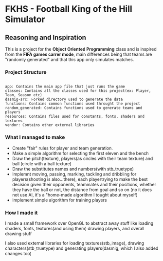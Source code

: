 # FKHS - Football King of the Hill Simulator

## Reasoning and Inspiration

This is a project for the **Object Oriented Programming** class and is inspired from the **FIFA games carrer mode**, main differences being that teams are "randomly generated" and that this app only simulates matches.

### Project Structure

```

app: Contains the main app file that just runs the game
classes: Contains all the classes used for this project(ex: Player, Team, Season etc)
dasmig-src: Forked directory used to generate the data
functions: Contains common functions used throught the project
random_generated: Contains functions used to generate teams and players
resources: Contains files used for constants, fonts, shaders and textures
vendor: Contains other external libraries

```

### What I managed to make

- Create "fair" rules for player and team generation.
- Make a simple algorithm for selecting the first eleven and the bench
- Draw the pitch(texture), players(as circles with their team texture) and ball (circle with a ball texture)
- Draw the substitutes names and numbers(with stb_truetype)
- Implemnt moving, passing, marking, tackling and dribbling for players(shooting is also...there), each playertrying to make the best decision given their opponents, teammates and their positions, whether they have the ball or not, the distance from goal and so on (no it does not use AI, it's a "home-made algorithm I tought about myself)
- Implement simple algorithm for training players

### How I made it

I made a small framework over OpenGL to abstract away stuff like loading shaders, fonts, textures(and using them) drawing players, and overall drawing stuff

I also used external libraries for loading textures(stb_image), drawing characters(stb_truetype) and generating players(dasmig, which I also added changes too)